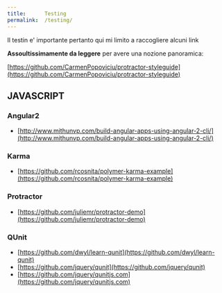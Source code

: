 ```yaml
---
title:      Testing
permalink:  /testing/
---
```



Il testin e' importante pertanto qui mi limito a raccogliere alcuni link

**Assoultissimamente da leggere** per avere una nozione panoramica:

[https://github.com/CarmenPopoviciu/protractor-styleguide](https://github.com/CarmenPopoviciu/protractor-styleguide)




JAVASCRIPT
----------------------


### Angular2

- [http://www.mithunvp.com/build-angular-apps-using-angular-2-cli/](http://www.mithunvp.com/build-angular-apps-using-angular-2-cli/)



### Karma

- [https://github.com/rcosnita/polymer-karma-example](https://github.com/rcosnita/polymer-karma-example)



### Protractor

- [https://github.com/juliemr/protractor-demo](https://github.com/juliemr/protractor-demo)


### QUnit

- [https://github.com/dwyl/learn-qunit](https://github.com/dwyl/learn-qunit)
- [https://github.com/jquery/qunit](https://github.com/jquery/qunit)
- [https://github.com/jquery/qunitjs.com](https://github.com/jquery/qunitjs.com)
